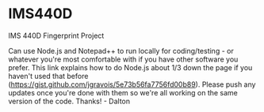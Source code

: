 # IMS440D
IMS 440D Fingerprint Project

Can use Node.js and Notepad++ to run locally for coding/testing - or whatever you're most comfortable with if you have other software you prefer. This link explains how to do Node.js about 1/3 down the page if you haven't used that before (https://gist.github.com/jgravois/5e73b56fa7756fd00b89). Please push any updates once you're done with them so we're all working on the same version of the code. Thanks!   - Dalton
